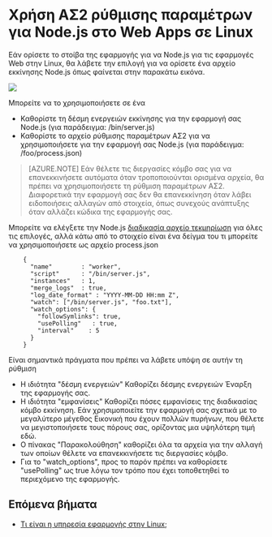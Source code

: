<properties 
    pageTitle="Χρήση ΑΣ2 ρύθμισης παραμέτρων για NodeJS στο Web Apps σε Linux | Microsoft Azure" 
    description="Χρήση ΑΣ2 ρύθμισης παραμέτρων για NodeJS στο Web Apps σε Linux" 
    keywords="Azure εφαρμογής υπηρεσίας, εφαρμογή web, nodejs, ΑΣ2, linux, oss"
    services="app-service" 
    documentationCenter="" 
    authors="naziml" 
    manager="wpickett" 
    editor=""/>

<tags 
    ms.service="app-service" 
    ms.workload="na" 
    ms.tgt_pltfrm="na" 
    ms.devlang="na" 
    ms.topic="article" 
    ms.date="10/10/2016" 
    ms.author="naziml"/>

# <a name="using-pm2-configuration-for-nodejs-in-web-apps-on-linux"></a>Χρήση ΑΣ2 ρύθμισης παραμέτρων για Node.js στο Web Apps σε Linux

Εάν ορίσετε το στοίβα της εφαρμογής για να Node.js για τις εφαρμογές Web στην Linux, θα λάβετε την επιλογή για να ορίσετε ένα αρχείο εκκίνησης Node.js όπως φαίνεται στην παρακάτω εικόνα.

![][1]

Μπορείτε να το χρησιμοποιήσετε σε ένα

-   Καθορίστε τη δέσμη ενεργειών εκκίνησης για την εφαρμογή σας Node.js (για παράδειγμα: /bin/server.js)
-   Καθορίστε το αρχείο ρύθμισης παραμέτρων ΑΣ2 για να χρησιμοποιήσετε για την εφαρμογή σας Node.js (για παράδειγμα: /foo/process.json)

 >[AZURE.NOTE] Εάν θέλετε τις διεργασίες κόμβο σας για να επανεκκινήσετε αυτόματα όταν τροποποιούνται ορισμένα αρχεία, θα πρέπει να χρησιμοποιήσετε τη ρύθμιση παραμέτρων ΑΣ2. Διαφορετικά την εφαρμογή σας δεν θα επανεκκίνηση όταν λάβει ειδοποιήσεις αλλαγών από στοιχεία, όπως συνεχούς ανάπτυξης όταν αλλάζει κώδικα της εφαρμογής σας.

Μπορείτε να ελέγξετε την Node.js [διαδικασία αρχείο τεκμηρίωση](http://pm2.keymetrics.io/docs/usage/application-declaration/) για όλες τις επιλογές, αλλά κάτω από το στοιχείο είναι ένα δείγμα του τι μπορείτε να χρησιμοποιήσετε ως αρχείο process.json

        {
          "name"        : "worker",
          "script"      : "/bin/server.js",
          "instances"   : 1,
          "merge_logs"  : true,
          "log_date_format" : "YYYY-MM-DD HH:mm Z",
          "watch": ["/bin/server.js", "foo.txt"],
          "watch_options": {
            "followSymlinks": true,
            "usePolling"   : true,
            "interval"    : 5
          }
        }

Είναι σημαντικά πράγματα που πρέπει να λάβετε υπόψη σε αυτήν τη ρύθμιση 

-   Η ιδιότητα "δέσμη ενεργειών" Καθορίζει δέσμης ενεργειών Έναρξη της εφαρμογής σας.
-   Η ιδιότητα "εμφανίσεις" Καθορίζει πόσες εμφανίσεις της διαδικασίας κόμβο εκκίνηση. Εάν χρησιμοποιείτε την εφαρμογή σας σχετικά με το μεγαλύτερο μέγεθος Εικονική που έχουν πολλών πυρήνων, που θέλετε να μεγιστοποιήσετε τους πόρους σας, ορίζοντας μια υψηλότερη τιμή εδώ.
-   Ο πίνακας "Παρακολούθηση" καθορίζει όλα τα αρχεία για την αλλαγή των οποίων θέλετε να επανεκκινήσετε τις διεργασίες κόμβο.
-   Για το "watch_options", προς το παρόν πρέπει να καθορίσετε "usePolling" ως true λόγω τον τρόπο που έχει τοποθετηθεί το περιεχόμενο της εφαρμογής.


## <a name="next-steps"></a>Επόμενα βήματα ##

* [Τι είναι η υπηρεσία εφαρμογής στην Linux;](./app-service-linux-intro.md)

<!--Image references-->
[1]: ./media/app-service-linux-using-nodejs-pm2/nodejs-startup-file.png
